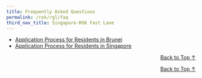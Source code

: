 ```yaml
---
title: Frequently Asked Questions
permalink: /rok/rgl/faq
third_nav_title: Singapore-ROK Fast Lane
---
```


<div id="faq-top"></div>

- [Application Process for Residents in Brunei](#faq-residents-brunei)
- [Application Process for Residents in Singapore](#faq-residents-singapore)

<div id="faq-residents-brunei"></div>

<p style="text-align: right;"><a href="#faq-top">Back to Top ↑</a></p>

<div id="faq-residents-singapore"></div>

<p style="text-align: right;"><a href="#faq-top">Back to Top ↑</a></p>
